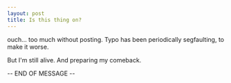 ```yaml
---
layout: post
title: Is this thing on?
---
```


ouch... too much without posting. Typo has been periodically segfaulting, to make it worse.

But I'm still alive. And preparing my comeback.

-- END OF MESSAGE --
